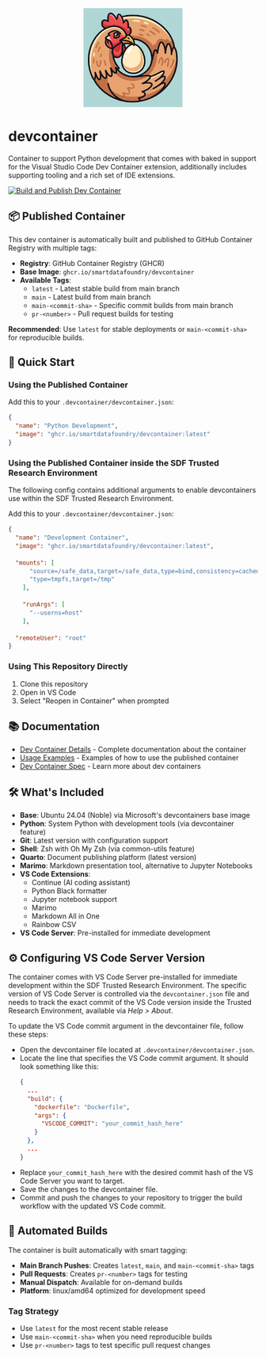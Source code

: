 <div align="center">
  <img src="assets/ouroboros-chicken-logo.png" alt="devcontainer logo" width="200" height="200">
</div>

# devcontainer

Container to support Python development that comes with baked in support for the Visual Studio Code Dev Container extension, additionally includes supporting tooling and a rich set of IDE extensions.

[![Build and Publish Dev Container](https://github.com/smartdatafoundry/devcontainer/actions/workflows/build-devcontainer.yml/badge.svg)](https://github.com/smartdatafoundry/devcontainer/actions/workflows/build-devcontainer.yml)

## 📦 Published Container

This dev container is automatically built and published to GitHub Container Registry with multiple tags:

- **Registry**: GitHub Container Registry (GHCR)  
- **Base Image**: `ghcr.io/smartdatafoundry/devcontainer`
- **Available Tags**:
  - `latest` - Latest stable build from main branch
  - `main` - Latest build from main branch  
  - `main-<commit-sha>` - Specific commit builds from main branch
  - `pr-<number>` - Pull request builds for testing

**Recommended**: Use `latest` for stable deployments or `main-<commit-sha>` for reproducible builds.

## 🚀 Quick Start

### Using the Published Container

Add this to your `.devcontainer/devcontainer.json`:

```json
{
  "name": "Python Development",
  "image": "ghcr.io/smartdatafoundry/devcontainer:latest"
}
```

### Using the Published Container inside the SDF Trusted Research Environment

The following config contains additional arguments to enable devcontainers use
within the SDF Trusted Research Environment.

Add this to your `.devcontainer/devcontainer.json`:

```json
{
  "name": "Development Container",
  "image": "ghcr.io/smartdatafoundry/devcontainer:latest",

  "mounts": [
	  "source=/safe_data,target=/safe_data,type=bind,consistency=cached",
	  "type=tmpfs,target=/tmp"
	],

	"runArgs": [
	  "--userns=host"
	],

  "remoteUser": "root"
}
```

### Using This Repository Directly

1. Clone this repository
2. Open in VS Code
3. Select "Reopen in Container" when prompted

## 📚 Documentation

- [Dev Container Details](DEVCONTAINER.md) - Complete documentation about the container
- [Usage Examples](examples/USAGE.md) - Examples of how to use the published container
- [Dev Container Spec](https://containers.dev) - Learn more about dev containers

## 🛠️ What's Included

- **Base**: Ubuntu 24.04 (Noble) via Microsoft's devcontainers base image
- **Python**: System Python with development tools (via devcontainer feature)
- **Git**: Latest version with configuration support
- **Shell**: Zsh with Oh My Zsh (via common-utils feature)
- **Quarto**: Document publishing platform (latest version)
- **Marimo**: Markdown presentation tool, alternative to Jupyter Notebooks
- **VS Code Extensions**:
  - Continue (AI coding assistant)
  - Python Black formatter
  - Jupyter notebook support
  - Marimo
  - Markdown All in One
  - Rainbow CSV
- **VS Code Server**: Pre-installed for immediate development

## ⚙️ Configuring VS Code Server Version

The container comes with VS Code Server pre-installed for immediate development
within the SDF Trusted Research Environment. The specific version of VS Code 
Server is controlled via the `devcontainer.json` file and needs to track the 
exact commit of the VS Code version inside the Trusted Research Environment,
available via _Help > About_.

To update the VS Code commit argument in the devcontainer file, follow these steps:
- Open the devcontainer file located at `.devcontainer/devcontainer.json`.
- Locate the line that specifies the VS Code commit argument. It should look something like this:
  ```json
  {
    ...
    "build": {
      "dockerfile": "Dockerfile",
      "args": {
        "VSCODE_COMMIT": "your_commit_hash_here"
      }
    },
    ...
  }
  ```
- Replace `your_commit_hash_here` with the desired commit hash of the VS Code Server you want to target.
- Save the changes to the devcontainer file.
- Commit and push the changes to your repository to trigger the build workflow with the updated VS Code commit.

## 🔄 Automated Builds

The container is built automatically with smart tagging:

- **Main Branch Pushes**: Creates `latest`, `main`, and `main-<commit-sha>` tags
- **Pull Requests**: Creates `pr-<number>` tags for testing
- **Manual Dispatch**: Available for on-demand builds
- **Platform**: linux/amd64 optimized for development speed

### Tag Strategy
- Use `latest` for the most recent stable release
- Use `main-<commit-sha>` when you need reproducible builds
- Use `pr-<number>` tags to test specific pull request changes

